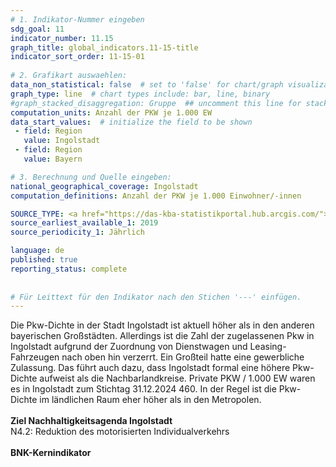 ```yaml
---
# 1. Indikator-Nummer eingeben 
sdg_goal: 11 
indicator_number: 11.15
graph_title: global_indicators.11-15-title
indicator_sort_order: 11-15-01
 
# 2. Grafikart auswaehlen: 
data_non_statistical: false  # set to 'false' for chart/graph visualization 
graph_type: line  # chart types include: bar, line, binary 
#graph_stacked_disaggregation: Gruppe  ## uncomment this line for stacked bars. eplace 'Geschlecht' with the field of aggregation. 
computation_units: Anzahl der PKW je 1.000 EW
data_start_values:  # initialize the field to be shown  
 - field: Region 
   value: Ingolstadt 
 - field: Region 
   value: Bayern 

# 3. Berechnung und Quelle eingeben: 
national_geographical_coverage: Ingolstadt 
computation_definitions: Anzahl der PKW je 1.000 Einwohner/-innen

SOURCE_TYPE: <a href="https://das-kba-statistikportal.hub.arcgis.com/">Kraftfahrtbundesamt</a> und <a href="https://statistik.ingolstadt.de/Strukturatlas/atlas.html">Ingolstädter Amt für Statistik und Stadtforschung</a> und <a href="https://www.statistikdaten.bayern.de/genesis//online?operation=table&code=12111-101z&bypass=true&levelindex=1&levelid=1751004462945#abreadcrumb">Bayerisches Landesamt für Statistik, Bevölkerungszahlen</a>  # data source  
source_earliest_available_1: 2019
source_periodicity_1: Jährlich

language: de   
published: true 
reporting_status: complete
 
 
# Für Leittext für den Indikator nach den Stichen '---' einfügen. 
---
```

Die Pkw-Dichte in der Stadt Ingolstadt ist aktuell höher als in den anderen bayerischen Großstädten. Allerdings ist die Zahl der zugelassenen Pkw in Ingolstadt aufgrund der Zuordnung von Dienstwagen und Leasing-Fahrzeugen nach oben hin verzerrt. Ein Großteil hatte eine gewerbliche Zulassung. Das führt auch dazu, dass Ingolstadt formal eine höhere Pkw-Dichte aufweist als die Nachbarlandkreise. Private PKW / 1.000 EW waren es in Ingolstadt zum Stichtag 31.12.2024 460. In der Regel ist die Pkw-Dichte im ländlichen Raum eher höher als in den Metropolen.<br>
<br>
<b>Ziel Nachhaltigkeitsagenda Ingolstadt</b><br>
N4.2: Reduktion des motorisierten Individualverkehrs<br>
<br>
<b>BNK-Kernindikator</b>
